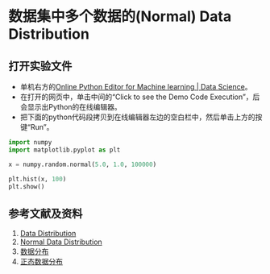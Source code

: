 # 数据集中多个数据的(Normal) Data Distribution

## 打开实验文件

- 单机右方的[Online Python Editor for Machine learning | Data Science](https://pythonbaba.com/online-python-code-editor-and-ide-for-data-science/)。
- 在打开的网页中，单击中间的“Click to see the Demo Code Execution”，后会显示出Python的在线编辑器。
- 把下面的python代码段拷贝到在线编辑器左边的空白栏中，然后单击上方的按键“Run”。

```python
import numpy
import matplotlib.pyplot as plt

x = numpy.random.normal(5.0, 1.0, 100000)

plt.hist(x, 100)
plt.show()
```

## 参考文献及资料

1. [Data Distribution](https://www.w3schools.com/python/python_ml_data_distribution.asp)
2. [Normal Data Distribution](https://www.w3schools.com/python/python_ml_normal_data_distribution.asp) 
3. [数据分布](https://www.w3school.com.cn/python/python_ml_data_distribution.asp)
4. [正态数据分布](https://www.w3school.com.cn/python/python_ml_normal_data_distribution.asp)

